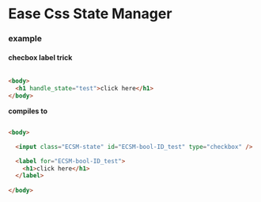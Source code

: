 # Ease Css State Manager

### example

#### checbox label trick

```html

<body>
  <h1 handle_state="test">click here</h1>
</body>
```

**compiles to**

```html

<body>

  <input class="ECSM-state" id="ECSM-bool-ID_test" type="checkbox" />

  <label for="ECSM-bool-ID_test">
    <h1>click here</h1>
  </label>
  
</body>
```